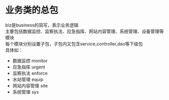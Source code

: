# 业务类的总包
biz是business的简写，表示业务逻辑  
主要包括数据监控、监察执法、应急指挥、网站内容管理、系统管理、设备管理等模块  
每个模块分别设置子包，子包内又包含service,controller,dao等下级包  
具体如：  
* 数据监控 monitor
* 应急指挥 urgent
* 监察执法 enforce
* 水站管理 equip
* 网站内容管理 site
* 系统管理 sys
